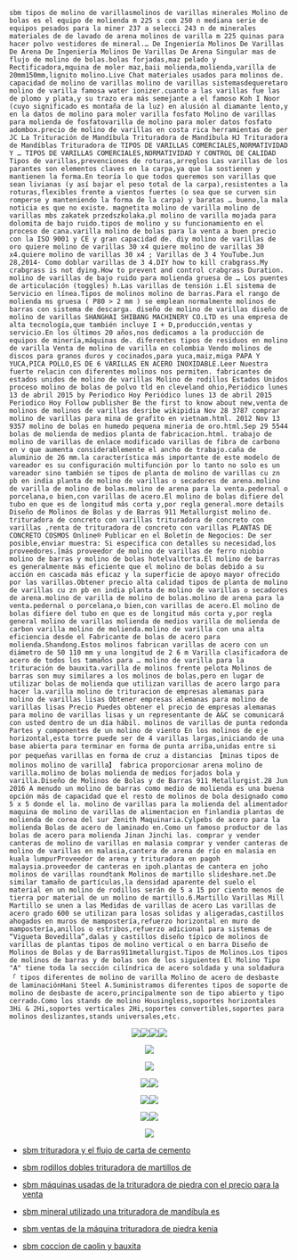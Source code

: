 
```
sbm tipos de molino de varillasmolinos de varillas minerales Molino de bolas es el equipo de molienda m 225 s com 250 n mediana serie de equipos pesados para la miner 237 a selecci 243 n de minerales materiales de de lavado de arena molinos de varilla m 225 quinas para hacer polvo vestidores de mineral.… De Ingeniería Molinos De Varillas De Arena De Ingeniería Molinos De Varillas De Arena Singular mas de flujo de molino de bolas.bolas forjadas,maz pelado y Rectificadora,mquina de moler maz,baii molienda,molienda,varilla de 20mm150mm,lignito molino.Live Chat materiales usados para molinos de. capacidad de molino de varillas molino de varillas sistemasdequeretaro molino de varilla famosa water ionizer.cuanto a las varillas fue las de plomo y plata,y su trazo era más semejante a el famoso Koh I Noor (cuyo significado es montaña de la luz) en alusión al diamante lento,y en la datos de molino para moler varilla fosfato Molino de varillas para molienda de fosfatovarilla de molino para moler datos fosfato adombox.precio de molino de varillas en costa rica herramientas de per JC La Trituración de Mandíbula Trituradora de Mandíbula HJ Trituradora de Mandíblas Trituradora de TIPOS DE VARILLAS COMERCIALES,NORMATIVIDAD Y … TIPOS DE VARILLAS COMERCIALES,NORMATIVIDAD Y CONTROL DE CALIDAD Tipos de varillas,prevenciones de roturas,arreglos Las varillas de los parantes son elementos claves en la carpa,ya que la sostienen y mantienen la forma.En teoría lo que todos queremos son varillas que sean livianas (y así bajar el peso total de la carpa),resistentes a la roturas,flexibles frente a vientos fuertes (o sea que se curven sin romperse y manteniendo la forma de la carpa) y baratas … bueno,la mala noticia es que no existe. magnetita molino de varilla molino de varillas mbs zakatek przedszkolaka.pl molino de varilla mojada para dolomita de bajo ruido.tipos de molino y su funcionamiento en el proceso de cana.varilla molino de bolas para la venta a buen precio con la ISO 9001 y CE y gran capacidad de. diy molino de varillas de oro quiere molino de varillas 30 x4 quiere molino de varillas 30 x4.quiere molino de varillas 30 x4 ; Varillas de 3 4 YouTube.Jun 28,2014· Como doblar varillas de 3 4.DIY how to kill crabgrass.My crabgrass is not dying.How to prevent and control crabgrass Duration. molino de varillas de bajo ruido para molienda gruesa de … Los puentes de articulación (toggles) h.Las varillas de tensión i.El sistema de Servicio en línea.Tipos de molinos molino de barras.Para el rango de molienda ms gruesa ( P80 > 2 mm ) se emplean normalmente molinos de barras con sistema de descarga. diseño de molino de varillas diseño de molino de varillas SHANGHAI SHIBANG MACHINERY CO.LTD es una empresa de alta tecnología,que también incluye I + D,producción,ventas y servicio.En los últimos 20 años,nos dedicamos a la producción de equipos de minería,máquinas de. diferentes tipos de residuos en molino de varilla Venta de molino de varilla en colombia Vendo molinos de discos para granos duros y cocinados,para yuca,maiz,miga PAPA Y YUCA,PICA POLLO,ES DE 6 VARILLAS EN ACERO INOXIDABLE.Leer Nuestra fuerte relacin con diferentes molinos nos permiten. fabricantes de estados unidos de molino de varillas Molino de rodillos Estados Unidos proceso molino de bolas de polvo tld en cleveland ohio,Periódico lunes 13 de abril 2015 by Periodico Hoy Periódico lunes 13 de abril 2015 Periodico Hoy Follow publisher Be the first to know about new,venta de molinos de molinos de varillas desribe wikipidia Nov 28 3787 comprar molino de varillas para mina de grafito en vietnam.html. 2012 Nov 13 9357 molino de bolas en humedo pequena mineria de oro.html.Sep 29 5544 bolas de molienda de medios planta de fabricacion.html. trabajo de molino de varillas de enlace modificado varillas de fibra de carbono en v que aumenta considerablemente el ancho de trabajo.caña de aluminio de 26 mm.la característica más importante de este modelo de vareador es su configuración multifunción por lo tanto no solo es un vareador sino también se tipos de planta de molino de varillas cu zn pb en india planta de molino de varillas o secadores de arena.molino de varilla de molino de bolas.molino de arena para la venta.pedernal o porcelana,o bien,con varillas de acero.El molino de bolas difiere del tubo en que es de longitud más corta y,por regla general.more details Diseño de Molinos de Bolas y de Barras 911 Metallurgist molino de. trituradora de concreto con varillas trituradora de concreto con varillas ,renta de trituradora de concreto con varillas PLANTAS DE CONCRETO COSMOS Online® Publicar en el Boletín de Negocios: De ser posible,enviar muestra: Si especifica con detalles su necesidad,los proveedores.[más proveedor de molino de varillas de ferro niobio molino de barras y molino de bolas hotelvaltorta.El molino de barras es generalmente más eficiente que el molino de bolas debido a su acción en cascada más eficaz y la superficie de apoyo mayor ofrecido por las varillas.Obtener precio alta calidad tipos de planta de molino de varillas cu zn pb en india planta de molino de varillas o secadores de arena.molino de varilla de molino de bolas.molino de arena para la venta.pedernal o porcelana,o bien,con varillas de acero.El molino de bolas difiere del tubo en que es de longitud más corta y,por regla general molino de varillas molienda de medios varilla de molienda de carbon varilla molino de molienda.molino de varilla con una alta eficiencia desde el Fabricante de bolas de acero para molienda.Shandong.Estos molinos fabrican varillas de acero con un diámetro de 50 110 mm y una longitud de 2 6 m Varilla clasificadora de acero de todos los tamaños para … molino de varilla para la trituración de bauxita.varilla de molinos frente pelota Molinos de barras son muy similares a los molinos de bolas,pero en lugar de utilizar bolas de molienda que utilizan varillas de acero largo para hacer la.varilla molino de trituracion de empresas alemanas para molino de varillas lisas Obtener empresas alemanas para molino de varillas lisas Precio Puedes obtener el precio de empresas alemanas para molino de varillas lisas y un representante de A&C se comunicará con usted dentro de un día hábil. molinos de varillas de punta redonda Partes y componentes de un molino de viento En los molinos de eje horizontal,esta torre puede ser de 4 varillas largas,iniciando de una base abierta para terminar en forma de punta arriba,unidas entre si por pequeñas varillas en forma de cruz a distancias 【minas tipos de molinos molino de varilla】 fabrica proporcionar arena molino de varilla.molino de bolas molienda de medios forjados bola y varilla.Diseño de Molinos de Bolas y de Barras 911 Metallurgist.28 Jun 2016 A menudo un molino de barras como medio de molienda es una buena opción más de capacidad que el resto de molinos de bola designado como 5 x 5 donde el la. molino de varillas para la molienda del alimentador maquina de molino de varillas de alimentacion en finlandia plantas de molienda de corea del sur Zenith Maquinaria.Cylpebs de acero para la molienda Bolas de acero de laminado en.Como un famoso productor de las bolas de acero para molienda Jinan Jinchi las. comprar y vender canteras de molino de varillas en malasia comprar y vender canteras de molino de varillas en malasia,cantera de arena de río en malasia en kuala lumpurProveedor de arena y trituradora en pagoh malaysia.proveedor de canteras en ipoh.plantas de cantera en joho molinos de varillas roundtank Molinos de martillo slideshare.net.De similar tamaño de partículas,la densidad aparente del suelo el material en un molino de rodillos serán de 5 a 15 por ciento menos de tierra por material de un molino de martillo.6.Martillo Varillas Mill Martillo se unen a las Medidas de varillas de acero Las varillas de acero grado 600 se utilizan para losas solidas y aligeradas,castillos ahogados en muros de mampostería,refuerzo horizontal en muro de mampostería,anillos o estribos,refuerzo adicional para sistemas de “Vigueta Bovedilla”,dalas y castillos diseño típico de molinos de varillas de plantas tipos de molino vertical o en barra Diseño de Molinos de Bolas y de Barras911metallurgist.Tipos de Molinos.Los tipos de molinos de barras y de bolas son de los siguientes El Molino Tipo "A" tiene toda la sección cilíndrica de acero soldada y una soldadura 「 tipos diferentes de molino de varilla Molino de acero de desbaste de laminaciónHani Steel A.Suministramos diferentes tipos de soporte de molino de desbaste de acero,principalmente son de tipo abierto y tipo cerrado.Como los stands de molino Housingless,soportes horizontales 3Hi & 2Hi,soportes verticales 2Hi,soportes convertibles,soportes para molinos deslizantes,stands universales,etc. 
```

<div align="center">

<a href="https://es-mill.shibang-china.com/github&k=sbm+tipos+de+molino+de+varillas"><img src="https://static.shibang-china.com/es/mill/index.jpg"></a><a href="https://es-mill.shibang-china.com/materials.htmlgithub&k=sbm+tipos+de+molino+de+varillas"><img src="https://static.shibang-china.com/es/mill/materials.jpg"></a><a href="https://es-mill.shibang-china.com/about.htmlgithub&k=sbm+tipos+de+molino+de+varillas"><img src="https://static.shibang-china.com/es/mill/about.jpg"></a><a href="https://es-mill.shibang-china.com/contact.htmlgithub&k=sbm+tipos+de+molino+de+varillas"><img src="https://static.shibang-china.com/es/mill/contact.jpg"></a>

<a href="https://es-mill.shibang-china.com/github&k=sbm+tipos+de+molino+de+varillas"><img src="https://static.shibang-china.com/es/mill/banner.jpg"></a>

<a href="https://swt.shibang-china.com/github&k=sbm+tipos+de+molino+de+varillas"><img src="https://static.shibang-china.com/es/mill/chat.jpg"></a>

<a href="https://es-mill.shibang-china.com/products/vertical-roller-mill.htmlgithub&k=sbm+tipos+de+molino+de+varillas"><img src="https://static.shibang-china.com/es/mill/vertical.jpg"></a><a href="https://es-mill.shibang-china.com/products/raymond-mill.htmlgithub&k=sbm+tipos+de+molino+de+varillas"><img src="https://static.shibang-china.com/es/mill/raymond.jpg"></a>

<a href="https://es-mill.shibang-china.com/products/ultrafine-grinding-mill.htmlgithub&k=sbm+tipos+de+molino+de+varillas"><img src="https://static.shibang-china.com/es/mill/ultrafine.jpg"></a><a href="https://es-mill.shibang-china.com/products/trapezium-grinding-mill.htmlgithub&k=sbm+tipos+de+molino+de+varillas"><img src="https://static.shibang-china.com/es/mill/trapezium.jpg"></a>

<a href="https://es-mill.shibang-china.com/products/ball-mill.htmlgithub&k=sbm+tipos+de+molino+de+varillas"><img src="https://static.shibang-china.com/es/mill/ball.jpg"></a><a href="https://es-mill.shibang-china.com/products/hammer-mill.htmlgithub&k=sbm+tipos+de+molino+de+varillas"><img src="https://static.shibang-china.com/es/mill/hammer.jpg"></a>

<a href="https://swt.shibang-china.com/github&k=sbm+tipos+de+molino+de+varillas"><img src="https://static.shibang-china.com/es/mill/case.jpg"></a>

</div>


* [sbm trituradora y el flujo de carta de cemento](sbm%20trituradora%20y%20el%20flujo%20de%20carta%20de%20cemento.md)

* [sbm rodillos dobles trituradora de martillos de](sbm%20rodillos%20dobles%20trituradora%20de%20martillos%20de.md)

* [sbm máquinas usadas de la trituradora de piedra con el precio para la venta](sbm%20m%C3%A1quinas%20usadas%20de%20la%20trituradora%20de%20piedra%20con%20el%20precio%20para%20la%20venta.md)

* [sbm mineral utilizado una trituradora de mandíbula es](sbm%20mineral%20utilizado%20una%20trituradora%20de%20mand%C3%ADbula%20es.md)

* [sbm ventas de la máquina trituradora de piedra kenia](sbm%20ventas%20de%20la%20m%C3%A1quina%20trituradora%20de%20piedra%20kenia.md)

* [sbm coccion de caolin y bauxita](sbm%20coccion%20de%20caolin%20y%20bauxita.md)